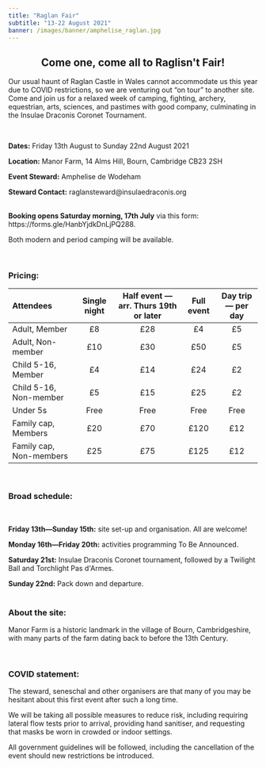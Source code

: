 ```yaml
---
title: "Raglan Fair"
subtitle: "13-22 August 2021"
banner: /images/banner/amphelise_raglan.jpg
---
```

<h2 style="text-align:center;">
Come one, come all to Raglisn't Fair!</h2> 

<p>Our usual haunt of Raglan Castle in Wales cannot accommodate us this year due to COVID restrictions, so we are venturing out “on tour” to another site. Come and join us for a relaxed week of camping, fighting, archery, equestrian, arts, sciences, and pastimes with good company, culminating in the Insulae Draconis Coronet Tournament.</p>
<br>
<p><b>Dates:</b> Friday 13th August to Sunday 22nd August 2021<br>
<p><b>Location:</b> Manor Farm, 14 Alms Hill, Bourn, Cambridge CB23 2SH<br>
<p><b>Event Steward:</b> Amphelise de Wodeham<br>
<p><b>Steward Contact:</b> raglansteward@insulaedraconis.org
<br>
<br>
<p><b>Booking opens Saturday morning, 17th July</b> via this form: https://forms.gle/HanbYjdkDnLjPQ288.</p>
<p>Both modern and period camping will be available.</p>
<br>
<h3 style="text-align:left;">Pricing:</h3>


| Attendees | Single night | Half event — arr. Thurs 19th or later | Full event | Day trip — per day |
| :------ | :------: | :------: | :------: | :------: |
| Adult, Member | £8 | £28 | £4 | £5 |
| Adult, Non-member | £10 | £30 | £50 | £5 |
| Child 5-16, Member | £4 | £14 | £24 | £2 |
| Child 5-16, Non-member | £5 | £15 | £25 | £2 |
| Under 5s | Free | Free | Free | Free |
| Family cap, Members | £20 | £70 | £120 | £12 |
| Family cap, Non-members | £25 | £75 | £125 | £12 |


<br>
<h3 style="text-align:left;">
Broad schedule:</h3>
<br>
<p><b>Friday 13th—Sunday 15th:</b> site set-up and organisation. All are welcome!<br>
<p><b>Monday 16th—Friday 20th:</b> activities programming To Be Announced.<br>
<p><b>Saturday 21st:</b> Insulae Draconis Coronet tournament, followed by a Twilight Ball and Torchlight Pas d'Armes.<br>
<p><b>Sunday 22nd:</b> Pack down and departure.
<br>
<br>
<h3 style="text-align:left;">
About the site:</h3>
<p>Manor Farm is a historic landmark in the village of Bourn, Cambridgeshire, with many parts of the farm dating back to before the 13th Century.</p>
<br>
<h3 style="text-align:left;">
COVID statement:</h3>
<p>The steward, seneschal and other organisers are that many of you may be hesitant about this first event after such a long time.</p>
<p>We will be taking all possible measures to reduce risk, including requiring lateral flow tests prior to arrival, providing hand sanitiser, and requesting that masks be worn in crowded or indoor settings.</p>
<p>All government guidelines will be followed, including the cancellation of the event should new restrictions be introduced.</p>
